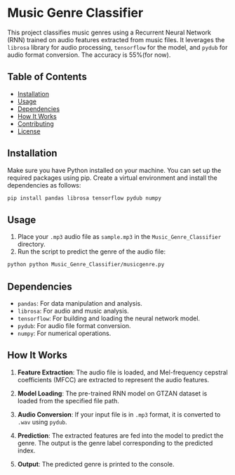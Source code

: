 # Music Genre Classifier

This project classifies music genres using a Recurrent Neural Network (RNN) trained on audio features extracted from music files. It leverages the `librosa` library for audio processing, `tensorflow` for the model, and `pydub` for audio format conversion. The accuracy is 55%(for now).

## Table of Contents

- [Installation](#installation)
- [Usage](#usage)
- [Dependencies](#dependencies)
- [How It Works](#how-it-works)
- [Contributing](#contributing)
- [License](#license)

## Installation

Make sure you have Python installed on your machine. You can set up the required packages using pip. Create a virtual environment and install the dependencies as follows:

```bash
pip install pandas librosa tensorflow pydub numpy
```

## Usage

1. Place your `.mp3` audio file as `sample.mp3` in the `Music_Genre_Classifier` directory.
2. Run the script to predict the genre of the audio file:

```bash
python python Music_Genre_Classifier/musicgenre.py
```

## Dependencies

- `pandas`: For data manipulation and analysis.
- `librosa`: For audio and music analysis.
- `tensorflow`: For building and loading the neural network model.
- `pydub`: For audio file format conversion.
- `numpy`: For numerical operations.

## How It Works

1. **Feature Extraction**: The audio file is loaded, and Mel-frequency cepstral coefficients (MFCC) are extracted to represent the audio features.

2. **Model Loading**: The pre-trained RNN model on GTZAN dataset is loaded from the specified file path.

3. **Audio Conversion**: If your input file is in `.mp3` format, it is converted to `.wav` using `pydub`.

4. **Prediction**: The extracted features are fed into the model to predict the genre. The output is the genre label corresponding to the predicted index.

5. **Output**: The predicted genre is printed to the console.
 